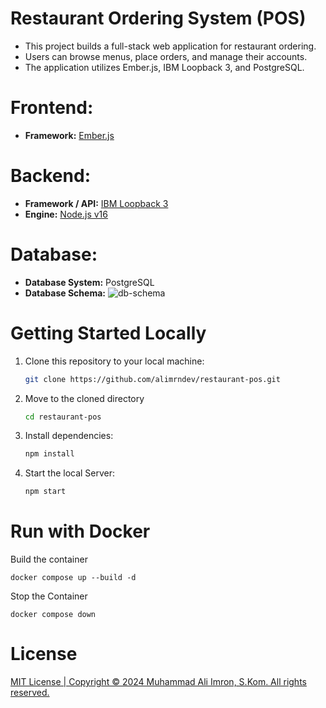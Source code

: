 # Restaurant Ordering System (POS)
- This project builds a full-stack web application for restaurant ordering.
- Users can browse menus, place orders, and manage their accounts. 
- The application utilizes Ember.js, IBM Loopback 3, and PostgreSQL.

# Frontend:
- **Framework:** [Ember.js](https://guides.emberjs.com/release/getting-started/quick-start/)

# Backend:
- **Framework / API:** [IBM Loopback 3](https://loopback.io/doc/en/lb3/)
- **Engine:** [Node.js v16](https://nodejs.org/en/download)

# Database:
- **Database System:** PostgreSQL
- **Database Schema:**
  ![db-schema](https://firebasestorage.googleapis.com/v0/b/restaurant-ordering-syst-2b90a.appspot.com/o/Restaurant%20Ordering%20Diagram.png?alt=media&token=97518cb7-a8c1-4f41-9d3b-09a263ed67c4)

# Getting Started Locally

1. Clone this repository to your local machine:

   ```bash
   git clone https://github.com/alimrndev/restaurant-pos.git
   ```

2. Move to the cloned directory

   ```bash
   cd restaurant-pos
   ```

3. Install dependencies:

   ```bash
   npm install
   ```

4. Start the local Server:

   ```bash
   npm start
   ```

# Run with Docker

Build the container
```
docker compose up --build -d
```

Stop the Container

```
docker compose down 
```

# License

[MIT License | Copyright © 2024 Muhammad Ali Imron, S.Kom. All rights reserved.](https://choosealicense.com/licenses/mit/)
